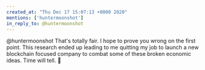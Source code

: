 ```yaml
---
created_at: "Thu Dec 17 15:07:13 +0000 2020"
mentions: ['huntermoonshot']
in_reply_to: @huntermoonshot
---
```


@huntermoonshot That's totally fair. I hope to prove you wrong on the first point. This research ended up leading to me quitting my job to launch a new blockchain focused company to combat some of these broken economic ideas. Time will tell. 🤞